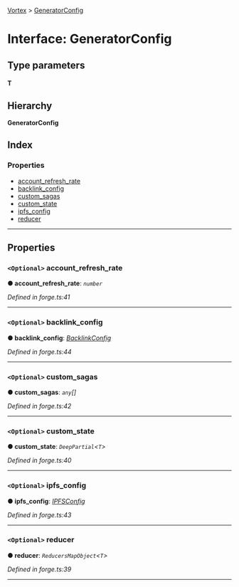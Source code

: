 [Vortex](../README.md) > [GeneratorConfig](../interfaces/generatorconfig.md)

# Interface: GeneratorConfig

## Type parameters
#### T 
## Hierarchy

**GeneratorConfig**

## Index

### Properties

* [account_refresh_rate](generatorconfig.md#account_refresh_rate)
* [backlink_config](generatorconfig.md#backlink_config)
* [custom_sagas](generatorconfig.md#custom_sagas)
* [custom_state](generatorconfig.md#custom_state)
* [ipfs_config](generatorconfig.md#ipfs_config)
* [reducer](generatorconfig.md#reducer)

---

## Properties

<a id="account_refresh_rate"></a>

### `<Optional>` account_refresh_rate

**● account_refresh_rate**: *`number`*

*Defined in forge.ts:41*

___
<a id="backlink_config"></a>

### `<Optional>` backlink_config

**● backlink_config**: *[BacklinkConfig](backlinkconfig.md)*

*Defined in forge.ts:44*

___
<a id="custom_sagas"></a>

### `<Optional>` custom_sagas

**● custom_sagas**: *`any`[]*

*Defined in forge.ts:42*

___
<a id="custom_state"></a>

### `<Optional>` custom_state

**● custom_state**: *`DeepPartial`<`T`>*

*Defined in forge.ts:40*

___
<a id="ipfs_config"></a>

### `<Optional>` ipfs_config

**● ipfs_config**: *[IPFSConfig](ipfsconfig.md)*

*Defined in forge.ts:43*

___
<a id="reducer"></a>

### `<Optional>` reducer

**● reducer**: *`ReducersMapObject`<`T`>*

*Defined in forge.ts:39*

___

